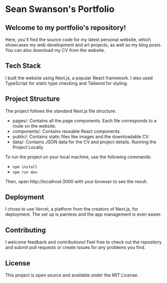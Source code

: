 # Sean Swanson's Portfolio

## Welcome to my portfolio's repository!

Here, you'll find the source code for my latest personal website, which showcases my web development and art projects, as well as my blog posts. You can also download my CV from the website.

## Tech Stack

I built the website using Next.js, a popular React framework. I also used TypeScript for static type checking and Tailwind for styling.

## Project Structure

The project follows the standard Next.js file structure:

- pages/: Contains all the page components. Each file corresponds to a route on the website.
- components/: Contains reusable React components.
- public/: Contains static files like images and the downloadable CV.
- data/: Contains JSON data for the CV and project details.
  Running the Project Locally

To run the project on your local machine, use the following commands:

- `npm install`
- `npm run dev`

Then, open http://localhost:3000 with your browser to see the result.

## Deployment

I chose to use Vercel, a platform from the creators of Next.js, for deployment. The set up is painless and the app management is even easier.

## Contributing

I welcome feedback and contributions! Feel free to check out the repository and submit pull requests or create issues for any problems you find.

## License

This project is open source and available under the MIT License.
